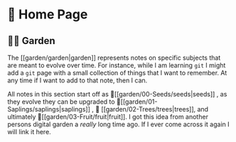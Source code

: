 # 🏡 Home Page

## 👨‍🌾 Garden

The [[garden/garden|garden]] represents notes on specific subjects that are meant to evolve over time. For instance, while I am learning `git` I might add a `git` page with a small collection of things that I want to remember. At any time if I want to add to that note, then I can. 

All notes in this section start off as 🌱[[garden/00-Seeds/seeds|seeds]] , as they evolve they can be upgraded to 🌲[[garden/01-Saplings/saplings|saplings]] , 🌴 [[garden/02-Trees/trees|trees]], and ultimately 🍍[[garden/03-Fruit/fruit|fruit]]. I got this idea from another persons digital garden a *really* long time ago. If I ever come across it again I will link it here.

